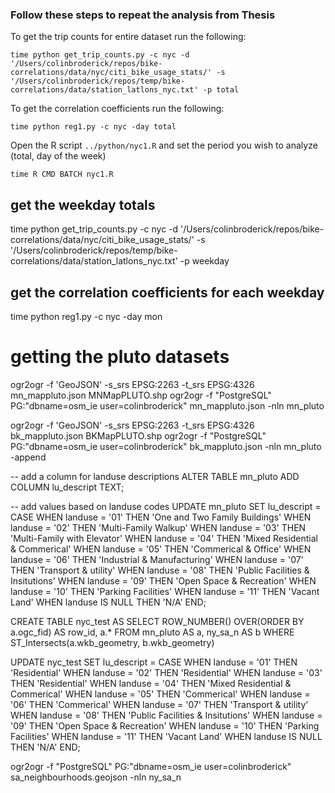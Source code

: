 ### Follow these steps to repeat the analysis from Thesis

To get the trip counts for entire dataset run the following:

```time python get_trip_counts.py -c nyc -d '/Users/colinbroderick/repos/bike-correlations/data/nyc/citi_bike_usage_stats/' -s '/Users/colinbroderick/repos/temp/bike-correlations/data/station_latlons_nyc.txt' -p total```

To get the correlation coefficients run the following:

```time python reg1.py -c nyc -day total``` 

Open the R script `../python/nyc1.R` and set the period you wish to analyze (total, day of the week)

```
time R CMD BATCH nyc1.R

```

## get the weekday totals
time python get_trip_counts.py -c nyc -d '/Users/colinbroderick/repos/bike-correlations/data/nyc/citi_bike_usage_stats/' -s '/Users/colinbroderick/repos/temp/bike-correlations/data/station_latlons_nyc.txt' -p weekday

## get the correlation coefficients for each weekday
time python reg1.py -c nyc -day mon


# getting the pluto datasets
ogr2ogr -f 'GeoJSON' -s_srs EPSG:2263 -t_srs EPSG:4326 mn_mappluto.json MNMapPLUTO.shp 
ogr2ogr -f "PostgreSQL" PG:"dbname=osm_ie user=colinbroderick" mn_mappluto.json -nln mn_pluto

ogr2ogr -f 'GeoJSON' -s_srs EPSG:2263 -t_srs EPSG:4326 bk_mappluto.json BKMapPLUTO.shp
ogr2ogr -f "PostgreSQL" PG:"dbname=osm_ie user=colinbroderick" bk_mappluto.json -nln mn_pluto -append


-- add a column for landuse descriptions
ALTER TABLE mn_pluto ADD COLUMN lu_descript TEXT;

-- add values based on landuse codes
UPDATE mn_pluto SET lu_descript = 
    CASE WHEN landuse = '01' THEN 'One and Two Family Buildings'
         WHEN landuse = '02' THEN 'Multi-Family Walkup'
         WHEN landuse = '03' THEN 'Multi-Family with Elevator'
         WHEN landuse = '04' THEN 'Mixed Residential & Commerical'
         WHEN landuse = '05' THEN 'Commerical & Office'
         WHEN landuse = '06' THEN 'Industrial & Manufacturing'
         WHEN landuse = '07' THEN 'Transport & utility'
         WHEN landuse = '08' THEN 'Public Facilities & Insitutions'
         WHEN landuse = '09' THEN 'Open Space & Recreation'
         WHEN landuse = '10' THEN 'Parking Facilities'
         WHEN landuse = '11' THEN 'Vacant Land'
         WHEN landuse IS NULL THEN 'N/A'
         END;

CREATE TABLE nyc_test AS
SELECT ROW_NUMBER() OVER(ORDER BY a.ogc_fid) AS row_id, a.* FROM mn_pluto AS a, ny_sa_n AS b WHERE ST_Intersects(a.wkb_geometry, b.wkb_geometry)

UPDATE nyc_test SET lu_descript = 
    CASE WHEN landuse = '01' THEN 'Residential'
         WHEN landuse = '02' THEN 'Residential'
         WHEN landuse = '03' THEN 'Residential'
         WHEN landuse = '04' THEN 'Mixed Residential & Commerical'
         WHEN landuse = '05' THEN 'Commerical'
         WHEN landuse = '06' THEN 'Commerical'
         WHEN landuse = '07' THEN 'Transport & utility'
         WHEN landuse = '08' THEN 'Public Facilities & Insitutions'
         WHEN landuse = '09' THEN 'Open Space & Recreation'
         WHEN landuse = '10' THEN 'Parking Facilities'
         WHEN landuse = '11' THEN 'Vacant Land'
         WHEN landuse IS NULL THEN 'N/A'
         END;

ogr2ogr -f "PostgreSQL" PG:"dbname=osm_ie user=colinbroderick" sa_neighbourhoods.geojson -nln ny_sa_n